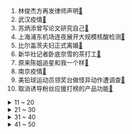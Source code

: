 1. 林俊杰方再发律师声明[:link:](https://s.weibo.com/weibo?q=%23林俊杰方再发律师声明%23&Refer=top)
2. 武汉疫情[:link:](https://s.weibo.com/weibo?q=%23武汉疫情%23&Refer=top)
3. 苏炳添曾写论文研究自己[:link:](https://s.weibo.com/weibo?q=%23苏炳添曾写论文研究自己%23&Refer=top)
4. 上海浦东机场连夜展开大规模核酸检测[:link:](https://s.weibo.com/weibo?q=%23上海浦东机场连夜展开大规模核酸检测%23&Refer=top)
5. 比尔盖茨夫妇正式离婚[:link:](https://s.weibo.com/weibo?q=%23比尔盖茨夫妇正式离婚%23&Refer=top)
6. 新华社记者卧底奈雪的茶打工[:link:](https://s.weibo.com/weibo?q=%23新华社记者卧底奈雪的茶打工%23&Refer=top)
7. 原来陈姐追星和我一个样[:link:](https://s.weibo.com/weibo?q=%23原来陈姐追星和我一个样%23&Refer=top)
8. 南京疫情[:link:](https://s.weibo.com/weibo?q=%23南京疫情%23&Refer=top)
9. 美铅球运动员领奖台做怪异动作遭调查[:link:](https://s.weibo.com/weibo?q=%23美铅球运动员领奖台做怪异动作遭调查%23&Refer=top)
10. 取消诱导粉丝应援打榜的产品功能[:link:](https://s.weibo.com/weibo?q=%23取消诱导粉丝应援打榜的产品功能%23&Refer=top)
<details>
<summary>11 ~ 20</summary>

11. 杨舒予的榜样是王丽丽[:link:](https://s.weibo.com/weibo?q=%23杨舒予的榜样是王丽丽%23&Refer=top)
12. 钟南山称国产疫苗对德尔塔有效[:link:](https://s.weibo.com/weibo?q=%23钟南山称国产疫苗对德尔塔有效%23&Refer=top)
13. 郭麒麟张雨霏互动[:link:](https://s.weibo.com/weibo?q=%23郭麒麟张雨霏互动%23&Refer=top)
14. 韩国网友对李雯雯的评价[:link:](https://s.weibo.com/weibo?q=%23韩国网友对李雯雯的评价%23&Refer=top)
15. 郑州疫情[:link:](https://s.weibo.com/weibo?q=%23郑州疫情%23&Refer=top)
16. 8月3日东京奥运会看点[:link:](https://s.weibo.com/weibo?q=%238月3日东京奥运会看点%23&Refer=top)
17. 女子喝冰箱剩鸡汤感染脑膜炎[:link:](https://s.weibo.com/weibo?q=%23女子喝冰箱剩鸡汤感染脑膜炎%23&Refer=top)
18. 马龙带货失败了[:link:](https://s.weibo.com/weibo?q=%23马龙带货失败了%23&Refer=top)
19. 青簪行[:link:](https://s.weibo.com/weibo?q=%23青簪行%23&Refer=top)
20. 郎平 我对排球的梦想实现得差不多了[:link:](https://s.weibo.com/weibo?q=%23郎平%20我对排球的梦想实现得差不多了%23&Refer=top)
</details>
<details>
<summary>21 ~ 30</summary>

21. 王思聪感谢dys和宁王[:link:](https://s.weibo.com/weibo?q=%23王思聪感谢dys和宁王%23&Refer=top)
22. 南京江宁商场批发市场暂停营业[:link:](https://s.weibo.com/weibo?q=%23南京江宁商场批发市场暂停营业%23&Refer=top)
23. 贾一凡想教易烊千玺打球[:link:](https://s.weibo.com/weibo?q=%23贾一凡想教易烊千玺打球%23&Refer=top)
24. 韩国跳水选手跳一半回去了[:link:](https://s.weibo.com/weibo?q=%23韩国跳水选手跳一半回去了%23&Refer=top)
25. 宋丹丹被告白害羞了[:link:](https://s.weibo.com/weibo?q=%23宋丹丹被告白害羞了%23&Refer=top)
26. 杨洋演技[:link:](https://s.weibo.com/weibo?q=%23杨洋演技%23&Refer=top)
27. 大人糖与小S终止合作[:link:](https://s.weibo.com/weibo?q=%23大人糖与小S终止合作%23&Refer=top)
28. 武汉经开区7个相关小区已实行封控管理[:link:](https://s.weibo.com/weibo?q=%23武汉经开区7个相关小区已实行封控管理%23&Refer=top)
29. 奥运会狠狠修正了我的审美[:link:](https://s.weibo.com/weibo?q=%23奥运会狠狠修正了我的审美%23&Refer=top)
30. 中国1天收获5金3银3铜[:link:](https://s.weibo.com/weibo?q=%23中国1天收获5金3银3铜%23&Refer=top)
</details>
<details>
<summary>31 ~ 40</summary>

31. 90后当老师什么样[:link:](https://s.weibo.com/weibo?q=%2390后当老师什么样%23&Refer=top)
32. 当马龙遇上起飞的许昕[:link:](https://s.weibo.com/weibo?q=%23当马龙遇上起飞的许昕%23&Refer=top)
33. 消防员结账时被服务员抱走[:link:](https://s.weibo.com/weibo?q=%23消防员结账时被服务员抱走%23&Refer=top)
34. 杭州一批事业单位公开招聘190余名[:link:](https://s.weibo.com/weibo?q=%23杭州一批事业单位公开招聘190余名%23&Refer=top)
35. 周冬雨裸色露背礼服[:link:](https://s.weibo.com/weibo?q=%23周冬雨裸色露背礼服%23&Refer=top)
36. 云南新增2例本土确诊[:link:](https://s.weibo.com/weibo?q=%23云南新增2例本土确诊%23&Refer=top)
37. 郎平回应不再执教[:link:](https://s.weibo.com/weibo?q=%23郎平回应不再执教%23&Refer=top)
38. 华为诉争鸿蒙商标再被驳回[:link:](https://s.weibo.com/weibo?q=%23华为诉争鸿蒙商标再被驳回%23&Refer=top)
39. 上海新增1本地确诊为外航货机服务人员[:link:](https://s.weibo.com/weibo?q=%23上海新增1本地确诊为外航货机服务人员%23&Refer=top)
40. 饭圈乱象专项整治行动[:link:](https://s.weibo.com/weibo?q=%23饭圈乱象专项整治行动%23&Refer=top)
</details>
<details>
<summary>41 ~ 50</summary>

41. 林少春开古代家政公司[:link:](https://s.weibo.com/weibo?q=%23林少春开古代家政公司%23&Refer=top)
42. 萧嫣尤雅吵架[:link:](https://s.weibo.com/weibo?q=%23萧嫣尤雅吵架%23&Refer=top)
43. 霍华德回归湖人[:link:](https://s.weibo.com/weibo?q=%23霍华德回归湖人%23&Refer=top)
44. 小S回应ins风波[:link:](https://s.weibo.com/weibo?q=%23小S回应ins风波%23&Refer=top)
45. 各省奥运金牌数量排行[:link:](https://s.weibo.com/weibo?q=%23各省奥运金牌数量排行%23&Refer=top)
46. 山东烟台新增确诊病例2例[:link:](https://s.weibo.com/weibo?q=%23山东烟台新增确诊病例2例%23&Refer=top)
47. 阿里扎加盟湖人[:link:](https://s.weibo.com/weibo?q=%23阿里扎加盟湖人%23&Refer=top)
48. 一只番茄凉面[:link:](https://s.weibo.com/weibo?q=%23一只番茄凉面%23&Refer=top)
49. 举重鞋抗压超过1吨[:link:](https://s.weibo.com/weibo?q=%23举重鞋抗压超过1吨%23&Refer=top)
50. 成毅丁程鑫娜扎周雨彤喊你打疫苗[:link:](https://s.weibo.com/weibo?q=%23成毅丁程鑫娜扎周雨彤喊你打疫苗%23&Refer=top)
</details>